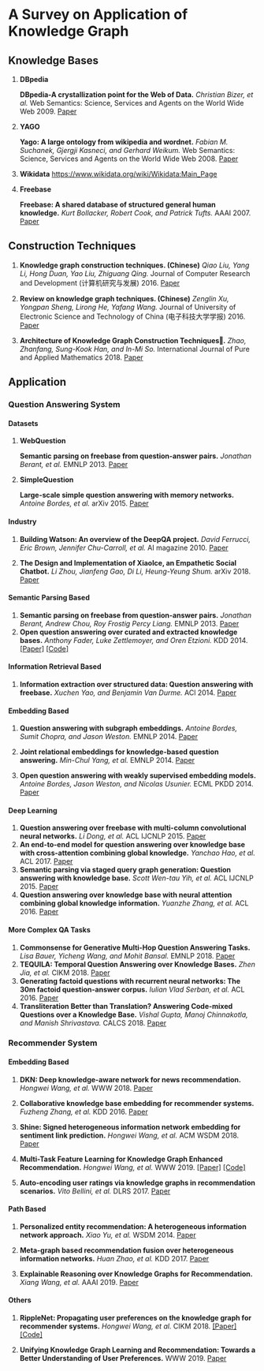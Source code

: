 # A Survey on Application of Knowledge Graph



## Knowledge Bases

1. **DBpedia**

   **DBpedia-A crystallization point for the Web of Data.** *Christian Bizer, et al.* Web Semantics: Science, Services and Agents on the World Wide Web 2009. [Paper](https://www.sciencedirect.com/science/article/pii/S1570826809000225)

2. **YAGO**

   **Yago: A large ontology from wikipedia and wordnet.** *Fabian M. Suchanek, Gjergji Kasneci, and Gerhard Weikum.* Web Semantics: Science, Services and Agents on the World Wide Web 2008. [Paper](https://www.sciencedirect.com/science/article/pii/S1570826808000437)

3. **Wikidata** https://www.wikidata.org/wiki/Wikidata:Main_Page

4. **Freebase**

   **Freebase: A shared database of structured general human knowledge.** *Kurt Bollacker, Robert Cook, and Patrick Tufts.* AAAI 2007. [Paper](https://www.aaai.org/Papers/AAAI/2007/AAAI07-355.pdf)



## Construction Techniques

1. **Knowledge graph construction techniques. (Chinese)** *Qiao Liu, Yang Li, Hong Duan, Yao Liu, Zhiguang Qing.* Journal of Computer Research and Development (计算机研究与发展) 2016. [Paper](http://crad.ict.ac.cn/CN/abstract/abstract3127.shtml#)

2. **Review on knowledge graph techniques.  (Chinese)** *Zenglin Xu, Yongpan Sheng, Lirong He, Yafang Wang.* Journal of University of Electronic Science and Technology of China (电子科技大学学报) 2016. [Paper](http://manu50.magtech.com.cn/dzkjdx/CN/article/downloadArticleFile.do?attachType=PDF&id=41)

3. **Architecture of Knowledge Graph Construction Techniques‖.** *Zhao, Zhanfang, Sung-Kook Han, and In-Mi So.* International Journal of Pure and Applied Mathematics 2018. [Paper](https://acadpubl.eu/jsi/2018-118-19/articles/19b/24.pdf)



## Application

### Question Answering System

#### Datasets

1. **WebQuestion**

   **Semantic parsing on freebase from question-answer pairs.** *Jonathan Berant, et al.* EMNLP 2013. [Paper](https://www.aclweb.org/anthology/D13-1160)

2. **SimpleQuestion**

   **Large-scale simple question answering with memory networks.** *Antoine Bordes, et al.* arXiv 2015. [Paper](https://arxiv.org/pdf/1506.02075.pdf)



#### Industry

1. **Building Watson: An overview of the DeepQA project.** *David Ferrucci, Eric Brown, Jennifer Chu-Carroll, et al.* AI magazine 2010. [Paper](https://www.aaai.org/ojs/index.php/aimagazine/article/view/2303/2165)

2. **The Design and Implementation of XiaoIce, an Empathetic Social Chatbot.** *Li Zhou, Jianfeng Gao, Di Li, Heung-Yeung Shum.* arXiv 2018. [Paper](https://arxiv.org/pdf/1812.08989.pdf)



#### Semantic Parsing Based

1. **Semantic parsing on freebase from question-answer pairs.** *Jonathan Berant, Andrew Chou, Roy Frostig Percy Liang.* EMNLP 2013. [Paper](https://www.aclweb.org/anthology/D13-1160)
2.  **Open question answering over curated and extracted knowledge bases.** *Anthony Fader, Luke Zettlemoyer, and Oren Etzioni.* KDD 2014. [[Paper]](https://homes.cs.washington.edu/~lsz/papers/fze-kdd14.pdf) [[Code]](https://github.com/afader/oqa)



#### Information Retrieval Based

1. **Information extraction over structured data: Question answering with freebase.** *Xuchen Yao, and Benjamin Van Durme.* ACl 2014. [Paper](http://cs.jhu.edu/~xuchen/paper/yao-jacana-freebase-acl2014.pdf)



#### Embedding Based

1. **Question answering with subgraph embeddings.** *Antoine Bordes, Sumit Chopra, and Jason Weston.* EMNLP 2014. [Paper](https://www.aclweb.org/anthology/D14-1067)

2.  **Joint relational embeddings for knowledge-based question answering.** *Min-Chul Yang, et al.* EMNLP 2014. [Paper](https://www.aclweb.org/anthology/D14-1071)
3. **Open question answering with weakly supervised embedding models.** *Antoine Bordes, Jason Weston, and Nicolas Usunier.* ECML PKDD 2014. [Paper](https://arxiv.org/pdf/1404.4326.pdf)



#### Deep Learning

1. **Question answering over freebase with multi-column convolutional neural networks.** *Li Dong, et al.* ACL IJCNLP 2015. [Paper](https://www.aclweb.org/anthology/P15-1026)
2. **An end-to-end model for question answering over knowledge base with cross-attention combining global knowledge.** *Yanchao Hao, et al.* ACL 2017. [Paper](https://www.aclweb.org/anthology/P17-1021)
3. **Semantic parsing via staged query graph generation: Question answering with knowledge base.** *Scott Wen-tau Yih, et al.* ACL IJCNLP 2015. [Paper](https://www.aclweb.org/anthology/P15-1128)
4. **Question answering over knowledge base with neural attention combining global knowledge information.** *Yuanzhe Zhang, et al.* ACL 2016. [Paper](https://arxiv.org/pdf/1606.00979.pdf)



#### More Complex QA Tasks

1. **Commonsense for Generative Multi-Hop Question Answering Tasks.** *Lisa Bauer, Yicheng Wang, and Mohit Bansal.* EMNLP 2018. [Paper](https://aclweb.org/anthology/D18-1454)
2. **TEQUILA: Temporal Question Answering over Knowledge Bases.** *Zhen Jia, et al.* CIKM 2018. [Paper](http://qa.mpi-inf.mpg.de/tequila/p1807-jia.pdf)
3. **Generating factoid questions with recurrent neural networks: The 30m factoid question-answer corpus.** *Iulian Vlad Serban, et al.* ACL 2016. [Paper](https://www.aclweb.org/anthology/P16-1056)
4. **Transliteration Better than Translation? Answering Code-mixed Questions over a Knowledge Base.** *Vishal Gupta, Manoj Chinnakotla, and Manish Shrivastava.* CALCS 2018. [Paper](https://www.aclweb.org/anthology/W18-3205)



### Recommender System

#### Embedding Based

1. **DKN: Deep knowledge-aware network for news recommendation.** *Hongwei Wang, et al.* WWW 2018. [Paper](https://arxiv.org/pdf/1801.08284.pdf)
2. **Collaborative knowledge base embedding for recommender systems.** *Fuzheng Zhang, et al.* KDD 2016. [Paper](https://www.kdd.org/kdd2016/papers/files/adf0066-zhangA.pdf)

3. **Shine: Signed heterogeneous information network embedding for sentiment link prediction.** *Hongwei Wang, et al.* ACM WSDM 2018. [Paper](https://arxiv.org/pdf/1712.00732.pdf)

4. **Multi-Task Feature Learning for Knowledge Graph Enhanced Recommendation.** *Hongwei Wang, et al.* WWW 2019. [[Paper]](https://arxiv.org/pdf/1901.08907.pdf) [[Code]](https://github.com/hwwang55/MKR)

5. **Auto-encoding user ratings via knowledge graphs in recommendation scenarios.** *Vito Bellini, et al.* DLRS 2017. [Paper](https://arxiv.org/pdf/1706.07956.pdf)



#### Path Based

1. **Personalized entity recommendation: A heterogeneous information network approach.** *Xiao Yu, et al.* WSDM 2014. [Paper](http://hanj.cs.illinois.edu/pdf/wsdm14_xyu.pdf)

2. **Meta-graph based recommendation fusion over heterogeneous information networks.** *Huan Zhao, et al.* KDD 2017. [Paper](http://www.cse.ust.hk/~yqsong/papers/2017-KDD-HINRec-FMG.pdf)

3. **Explainable Reasoning over Knowledge Graphs for Recommendation.** *Xiang Wang, et al.* AAAI 2019. [Paper](https://arxiv.org/pdf/1811.04540.pdf)



#### Others

1. **RippleNet: Propagating user preferences on the knowledge graph for recommender systems.** *Hongwei Wang, et al.* CIKM 2018. [[Paper]](https://arxiv.org/pdf/1803.03467.pdf) [[Code]](https://github.com/hwwang55/RippleNet)

2. **Unifying Knowledge Graph Learning and Recommendation: Towards a Better Understanding of User Preferences.** WWW 2019. [Paper](https://arxiv.org/pdf/1902.06236.pdf)